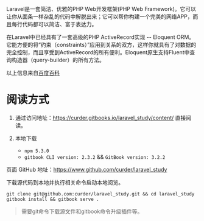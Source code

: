 Laravel是一套简洁、优雅的PHP Web开发框架(PHP Web Framework)。它可以让你从面条一样杂乱的代码中解脱出来；它可以帮你构建一个完美的网络APP，而且每行代码都可以简洁、富于表达力。

在Laravel中已经具有了一套高级的PHP ActiveRecord实现 -- Eloquent ORM。它能方便的将“约束（constraints）”应用到关系的双方，这样你就具有了对数据的完全控制，而且享受到ActiveRecord的所有便利。Eloquent原生支持Fluent中查询构造器（query-builder）的所有方法。

以上信息来自[百度百科](https://baike.baidu.com/item/Laravel)

# 阅读方式

1. 通过访问地址：https://curder.gitbooks.io/laravel_study/content/ 直接阅读。

2. 本地下载

    * `npm 5.3.0`
    * `gitbook CLI version: 2.3.2` && `GitBook version: 3.2.2`

页面 GitHub 地址：https://www.github.com/curder/laravel_study

下载源代码到本地并执行相关命令启动本地阅览。

```
git clone git@github.com:curder/laravel_study.git && cd laravel_study
gitbook install && gitbook serve .
```
> 需要git命令下载源文件和gitbook命令升级插件等。